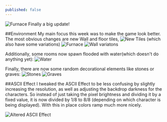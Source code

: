 ```yaml
---
published: false
---
```



![Furnace](http://i.imgur.com/MnSh4sL.gif)
Finally a big update!
<!--excerpt-->

##Environment
My main focus this week was to make the game look better. The most obvious changes are new Wall and floor tiles,
![New Tiles](http://i.imgur.com/8bHyB79.gif)
(which also have some variations)
![Furnace](http://i.imgur.com/MnSh4sL.gif)
![Wall variatons]()

Additionally, some rooms now spawn flooded with water(which doesn't do anything yet):
![Water]()

Finally, there are now some random decorational elements like stones or graves:
![Stones]()
![Graves]()

##ASCII Effect
I tweaked the ASCII Effect to be less confusing by slightly increasing the resolution, as well as adjusting the backdrop darkness for the characters.
So instead of just taking the pixel brightness and dividing it by a fixed value, it is now divided by 1/8 to 8/8 (depending on which character is being displayed). With this in place colors ramp much more nicely.

![Altered ASCII Effect](http://i.imgur.com/TxvbQsh.png)

